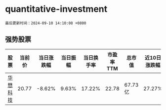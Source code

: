 # quantitative-investment

`最后更新时间：2024-09-10 14:10:08 +0800`

## 强势股票

|股票|当前价|当日涨跌幅|当日振幅|当日换手率|市盈率TTM|总市值|近10日涨跌幅|
|----|----|----|----|----|----|----|----|
|[华懋科技](https://xueqiu.com/S/SH603306)|20.77|-8.62%|9.63%|17.22%|22.78|67.73亿|27.27%|
